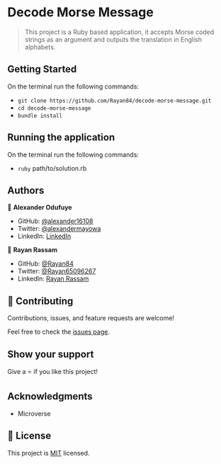 # Decode Morse Message

> This project is a Ruby based application, it accepts Morse coded strings as an argument and outputs the translation in English alphabets.

## Getting Started
On the terminal run the following commands:

- `git clone https://github.com/Rayan84/decode-morse-message.git`
- `cd decode-morse-message`
- `bundle install`

## Running the application
On the terminal run the following commands:

- `ruby` path/to/solution.rb 

## Authors

👤 **Alexander Odufuye**

- GitHub: [@alexander16108](https://github.com/alexander16108)
- Twitter: [@alexandermayowa](https://twitter.com/alexandermayowa)
- LinkedIn: [LinkedIn](https://linkedin.com/in/linkedinhandle)


👤 **Rayan Rassam**

- GitHub: [@Rayan84](https://github.com/Rayan84)
- Twitter: [@Rayan65096267](https://twitter.com/Rayan65096267)
- LinkedIn: [Rayan Rassam](https://www.linkedin.com/in/rayan-rassam/)

## 🤝 Contributing

Contributions, issues, and feature requests are welcome!

Feel free to check the [issues page](../../issues/).

## Show your support

Give a ⭐️ if you like this project!

## Acknowledgments

- Microverse

## 📝 License

This project is [MIT](./MIT.md) licensed.